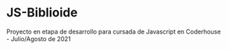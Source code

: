 # JS-Biblioide
Proyecto en etapa de desarrollo para cursada de Javascript en Coderhouse - Julio/Agosto de 2021

